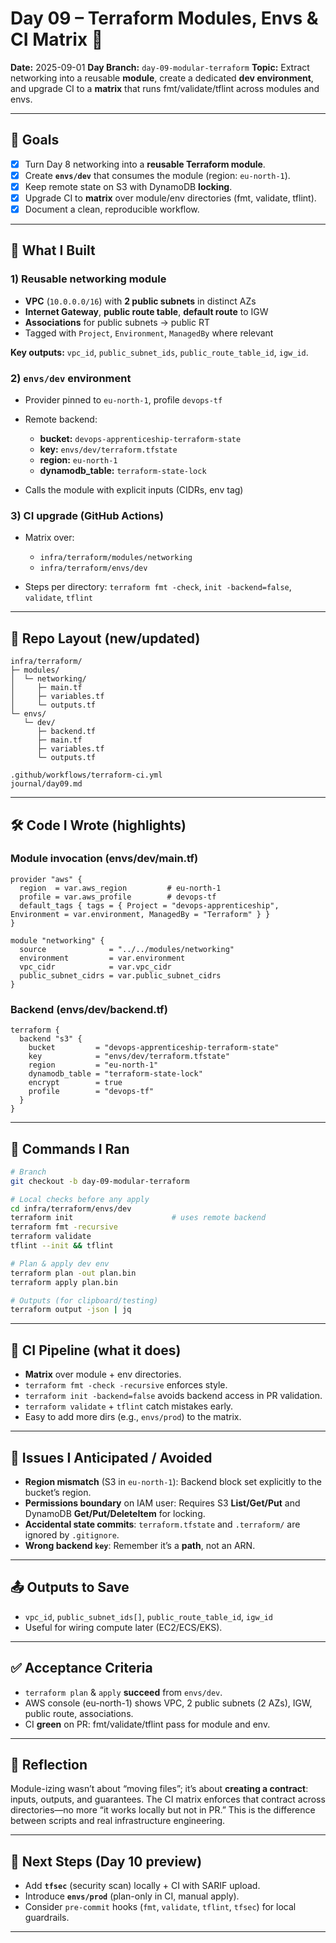 # Day 09 – Terraform Modules, Envs & CI Matrix 🚦

**Date:** 2025-09-01
**Day Branch:** `day-09-modular-terraform`
**Topic:** Extract networking into a reusable **module**, create a dedicated **dev environment**, and upgrade CI to a **matrix** that runs fmt/validate/tflint across modules and envs.

---

## 🎯 Goals

* [x] Turn Day 8 networking into a **reusable Terraform module**.
* [x] Create **`envs/dev`** that consumes the module (region: `eu-north-1`).
* [x] Keep remote state on S3 with DynamoDB **locking**.
* [x] Upgrade CI to **matrix** over module/env directories (fmt, validate, tflint).
* [x] Document a clean, reproducible workflow.

---

## 🧱 What I Built

### 1) Reusable networking module

* **VPC** (`10.0.0.0/16`) with **2 public subnets** in distinct AZs
* **Internet Gateway**, **public route table**, **default route** to IGW
* **Associations** for public subnets → public RT
* Tagged with `Project`, `Environment`, `ManagedBy` where relevant

**Key outputs:** `vpc_id`, `public_subnet_ids`, `public_route_table_id`, `igw_id`.

### 2) `envs/dev` environment

* Provider pinned to `eu-north-1`, profile `devops-tf`
* Remote backend:

  * **bucket:** `devops-apprenticeship-terraform-state`
  * **key:** `envs/dev/terraform.tfstate`
  * **region:** `eu-north-1`
  * **dynamodb\_table:** `terraform-state-lock`
* Calls the module with explicit inputs (CIDRs, env tag)

### 3) CI upgrade (GitHub Actions)

* Matrix over:

  * `infra/terraform/modules/networking`
  * `infra/terraform/envs/dev`
* Steps per directory: `terraform fmt -check`, `init -backend=false`, `validate`, `tflint`

---

## 📁 Repo Layout (new/updated)

```text
infra/terraform/
├─ modules/
│  └─ networking/
│     ├─ main.tf
│     ├─ variables.tf
│     └─ outputs.tf
└─ envs/
   └─ dev/
      ├─ backend.tf
      ├─ main.tf
      ├─ variables.tf
      └─ outputs.tf

.github/workflows/terraform-ci.yml
journal/day09.md
```

---

## 🛠 Code I Wrote (highlights)

### Module invocation (envs/dev/main.tf)

```hcl
provider "aws" {
  region  = var.aws_region         # eu-north-1
  profile = var.aws_profile        # devops-tf
  default_tags { tags = { Project = "devops-apprenticeship", Environment = var.environment, ManagedBy = "Terraform" } }
}

module "networking" {
  source              = "../../modules/networking"
  environment         = var.environment
  vpc_cidr            = var.vpc_cidr
  public_subnet_cidrs = var.public_subnet_cidrs
}
```

### Backend (envs/dev/backend.tf)

```hcl
terraform {
  backend "s3" {
    bucket         = "devops-apprenticeship-terraform-state"
    key            = "envs/dev/terraform.tfstate"
    region         = "eu-north-1"
    dynamodb_table = "terraform-state-lock"
    encrypt        = true
    profile        = "devops-tf"
  }
}
```

---

## 🧪 Commands I Ran

```bash
# Branch
git checkout -b day-09-modular-terraform

# Local checks before any apply
cd infra/terraform/envs/dev
terraform init                      # uses remote backend
terraform fmt -recursive
terraform validate
tflint --init && tflint

# Plan & apply dev env
terraform plan -out plan.bin
terraform apply plan.bin

# Outputs (for clipboard/testing)
terraform output -json | jq
```

---

## 🧭 CI Pipeline (what it does)

* **Matrix** over module + env directories.
* `terraform fmt -check -recursive` enforces style.
* `terraform init -backend=false` avoids backend access in PR validation.
* `terraform validate` + `tflint` catch mistakes early.
* Easy to add more dirs (e.g., `envs/prod`) to the matrix.

---

## 🧯 Issues I Anticipated / Avoided

* **Region mismatch** (S3 in `eu-north-1`): Backend block set explicitly to the bucket’s region.
* **Permissions boundary** on IAM user: Requires S3 **List/Get/Put** and DynamoDB **Get/Put/DeleteItem** for locking.
* **Accidental state commits**: `terraform.tfstate` and `.terraform/` are ignored by `.gitignore`.
* **Wrong backend `key`**: Remember it’s a **path**, not an ARN.

---

## 📤 Outputs to Save

* `vpc_id`, `public_subnet_ids[]`, `public_route_table_id`, `igw_id`
* Useful for wiring compute later (EC2/ECS/EKS).

---

## ✅ Acceptance Criteria

* `terraform plan` & `apply` **succeed** from `envs/dev`.
* AWS console (eu-north-1) shows VPC, 2 public subnets (2 AZs), IGW, public route, associations.
* CI **green** on PR: fmt/validate/tflint pass for module and env.

---

## 🤔 Reflection

Module-izing wasn’t about “moving files”; it’s about **creating a contract**: inputs, outputs, and guarantees. The CI matrix enforces that contract across directories—no more “it works locally but not in PR.” This is the difference between scripts and real infrastructure engineering.

---

## 🔮 Next Steps (Day 10 preview)

* Add **`tfsec`** (security scan) locally + CI with SARIF upload.
* Introduce **`envs/prod`** (plan-only in CI, manual apply).
* Consider `pre-commit` hooks (`fmt`, `validate`, `tflint`, `tfsec`) for local guardrails.

---
